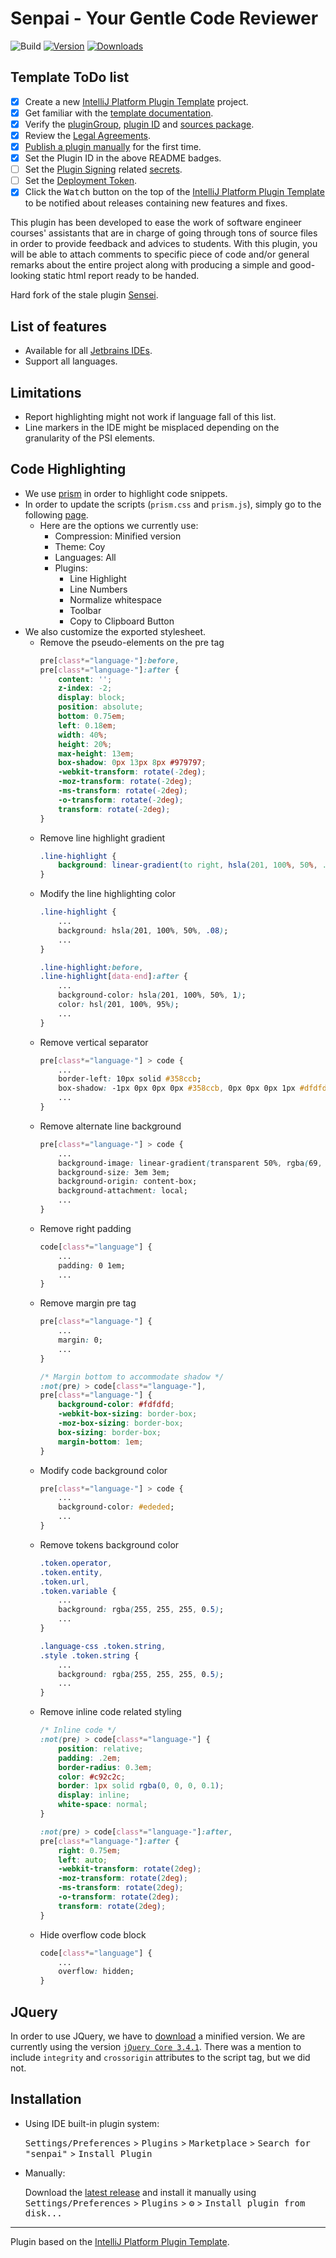 # Senpai - Your Gentle Code Reviewer

![Build](https://github.com/kLeZ/senpai/workflows/Build/badge.svg)
[![Version](https://img.shields.io/jetbrains/plugin/v/21038.svg)](https://plugins.jetbrains.com/plugin/21038)
[![Downloads](https://img.shields.io/jetbrains/plugin/d/21038.svg)](https://plugins.jetbrains.com/plugin/21038)

## Template ToDo list

- [x] Create a new [IntelliJ Platform Plugin Template][template] project.
- [x] Get familiar with the [template documentation][template].
- [x] Verify the [pluginGroup](./gradle.properties), [plugin ID](./src/main/resources/META-INF/plugin.xml) and [sources package](./src/main/kotlin).
- [x] Review the [Legal Agreements](https://plugins.jetbrains.com/docs/marketplace/legal-agreements.html?from=IJPluginTemplate).
- [x] [Publish a plugin manually](https://plugins.jetbrains.com/docs/intellij/publishing-plugin.html?from=IJPluginTemplate) for the first time.
- [x] Set the Plugin ID in the above README badges.
- [ ] Set the [Plugin Signing](https://plugins.jetbrains.com/docs/intellij/plugin-signing.html?from=IJPluginTemplate)
  related [secrets](https://github.com/JetBrains/intellij-platform-plugin-template#environment-variables).
- [ ] Set the [Deployment Token](https://plugins.jetbrains.com/docs/marketplace/plugin-upload.html?from=IJPluginTemplate).
- [x] Click the <kbd>Watch</kbd> button on the top of the [IntelliJ Platform Plugin Template][template] to be notified about releases containing new features and fixes.

<!-- Plugin description -->
This plugin has been developed to ease the work of software engineer courses' assistants that are in charge of going through tons of source files in order to provide feedback
and advices to students. With this plugin, you will be able to attach comments to specific piece of code and/or general remarks about the entire project along with producing a
simple and good-looking static html report ready to be handed.

Hard fork of the stale plugin [Sensei](https://github.com/SamuelCabralCruz/sensei).
<!-- Plugin description end -->

## List of features

- Available for all [Jetbrains IDEs](https://www.jetbrains.com/products.html#type=ide).
- Support all languages.

## Limitations

- Report highlighting might not work if language fall of this list.
- Line markers in the IDE might be misplaced depending on the granularity of the PSI elements.

## Code Highlighting

- We use [prism](https://prismjs.com) in order to highlight code snippets.
- In order to update the scripts (`prism.css` and `prism.js`), simply go to the following [page](https://prismjs.com/download).
    - Here are the options we currently use:
        - Compression: Minified version
        - Theme: Coy
        - Languages: All
        - Plugins:
            - Line Highlight
            - Line Numbers
            - Normalize whitespace
            - Toolbar
            - Copy to Clipboard Button
- We also customize the exported stylesheet.
    - Remove the pseudo-elements on the pre tag
        ```css
        pre[class*="language-"]:before,
        pre[class*="language-"]:after {
            content: '';
            z-index: -2;
            display: block;
            position: absolute;
            bottom: 0.75em;
            left: 0.18em;
            width: 40%;
            height: 20%;
            max-height: 13em;
            box-shadow: 0px 13px 8px #979797;
            -webkit-transform: rotate(-2deg);
            -moz-transform: rotate(-2deg);
            -ms-transform: rotate(-2deg);
            -o-transform: rotate(-2deg);
            transform: rotate(-2deg);
        }
        ```
    - Remove line highlight gradient
        ```css
        .line-highlight {
            background: linear-gradient(to right, hsla(201, 100%, 50%, .1) 70%, hsla(201, 100%, 50%, 0));
        }
        ```
    - Modify the line highlighting color
        ```css
        .line-highlight {
            ...
            background: hsla(201, 100%, 50%, .08);
            ...
        }
        
        .line-highlight:before,
        .line-highlight[data-end]:after {
            ...
            background-color: hsla(201, 100%, 50%, 1);
            color: hsl(201, 100%, 95%);
            ...
        }
        ```
    - Remove vertical separator
        ```css
        pre[class*="language-"] > code {
            ...
            border-left: 10px solid #358ccb;
            box-shadow: -1px 0px 0px 0px #358ccb, 0px 0px 0px 1px #dfdfdf;
            ...
        }
        ``` 
    - Remove alternate line background
        ```css
        pre[class*="language-"] > code {
            ...
            background-image: linear-gradient(transparent 50%, rgba(69, 142, 209, 0.04) 50%);
            background-size: 3em 3em;
            background-origin: content-box;
            background-attachment: local;
            ...
        }
        ```
    - Remove right padding
        ```css
        code[class*="language"] {
            ...
            padding: 0 1em;
            ...
        }
        ```
    - Remove margin pre tag
        ```css
        pre[class*="language-"] {
            ...
            margin: 0;
            ...
        }
      
        /* Margin bottom to accommodate shadow */
        :not(pre) > code[class*="language-"],
        pre[class*="language-"] {
            background-color: #fdfdfd;
            -webkit-box-sizing: border-box;
            -moz-box-sizing: border-box;
            box-sizing: border-box;
            margin-bottom: 1em;
        }
        ```
    - Modify code background color
        ```css
        pre[class*="language-"] > code {
            ... 
            background-color: #ededed;
            ...
        }
       ```
    - Remove tokens background color
        ```css
        .token.operator,
        .token.entity,
        .token.url,
        .token.variable {
            ...
            background: rgba(255, 255, 255, 0.5);
            ...
        }
        
        .language-css .token.string,
        .style .token.string {
            ...
            background: rgba(255, 255, 255, 0.5);
            ...
        }
        ```
    - Remove inline code related styling
        ```css
        /* Inline code */
        :not(pre) > code[class*="language-"] {
            position: relative;
            padding: .2em;
            border-radius: 0.3em;
            color: #c92c2c;
            border: 1px solid rgba(0, 0, 0, 0.1);
            display: inline;
            white-space: normal;
        }
        
        :not(pre) > code[class*="language-"]:after,
        pre[class*="language-"]:after {
            right: 0.75em;
            left: auto;
            -webkit-transform: rotate(2deg);
            -moz-transform: rotate(2deg);
            -ms-transform: rotate(2deg);
            -o-transform: rotate(2deg);
            transform: rotate(2deg);
        }
        ```
    - Hide overflow code block
        ```css
        code[class*="language"] {
            ...
            overflow: hidden;
        }
        ```

## JQuery

In order to use JQuery, we have to [download](https://code.jquery.com/jquery/) a minified version.
We are currently using the version [`jQuery Core 3.4.1`](https://code.jquery.com/jquery-3.4.1.min.js).
There was a mention to include `integrity` and `crossorigin` attributes to the script tag, but we did not.

## Installation

- Using IDE built-in plugin system:

  <kbd>Settings/Preferences</kbd> > <kbd>Plugins</kbd> > <kbd>Marketplace</kbd> > <kbd>Search for "senpai"</kbd> >
  <kbd>Install Plugin</kbd>

- Manually:

  Download the [latest release](https://github.com/kLeZ/senpai/releases/latest) and install it manually using
  <kbd>Settings/Preferences</kbd> > <kbd>Plugins</kbd> > <kbd>⚙️</kbd> > <kbd>Install plugin from disk...</kbd>

---
Plugin based on the [IntelliJ Platform Plugin Template][template].

[template]: https://github.com/JetBrains/intellij-platform-plugin-template
